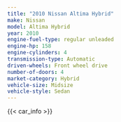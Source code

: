```yaml
---
title: "2010 Nissan Altima Hybrid"
make: Nissan
model: Altima Hybrid
year: 2010
engine-fuel-type: regular unleaded
engine-hp: 158
engine-cylinders: 4
transmission-type: Automatic
driven-wheels: Front wheel drive
number-of-doors: 4
market-category: Hybrid
vehicle-size: Midsize
vehicle-style: Sedan
---
```


{{< car_info >}}
